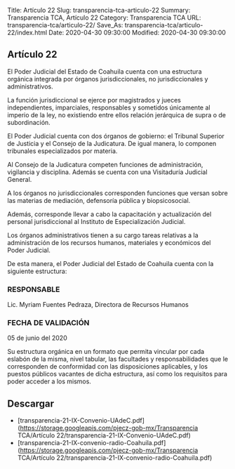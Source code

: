 Title: Artículo 22
Slug: transparencia-tca-articulo-22
Summary: Transparencia TCA, Artículo 22
Category: Transparencia TCA
URL: transparencia-tca/articulo-22/
Save_As: transparencia-tca/articulo-22/index.html
Date: 2020-04-30 09:30:00
Modified: 2020-04-30 09:30:00


## Artículo 22

El Poder Judicial del Estado de Coahuila cuenta con una estructura orgánica integrada por órganos jurisdiccionales, no jurisdiccionales y administrativos.

La función jurisdiccional se ejerce por magistrados y jueces independientes, imparciales, responsables y sometidos únicamente al imperio de la ley, no existiendo entre ellos relación jerárquica de supra o de subordinación.

El Poder Judicial cuenta con dos órganos de gobierno: el Tribunal Superior de Justicia y el Consejo de la Judicatura. De igual manera, lo componen tribunales especializados por materia.

Al Consejo de la Judicatura competen funciones de administración, vigilancia y disciplina. Además se cuenta con una Visitaduría Judicial General.

A los órganos no jurisdiccionales corresponden funciones que versan sobre las materias de mediación, defensoría pública y biopsicosocial.

Además, corresponde llevar a cabo la capacitación y actualización del personal jurisdiccional al Instituto de Especialización Judicial.

Los órganos administrativos tienen a su cargo tareas relativas a la administración de los recursos humanos, materiales y económicos del Poder Judicial.

De esta manera, el Poder Judicial del Estado de Coahuila cuenta con la siguiente estructura:

### RESPONSABLE

Lic. Myriam Fuentes Pedraza, Directora de Recursos Humanos

### FECHA DE VALIDACIÓN

05 de junio del 2020

Su estructura orgánica en un formato que permita vincular por cada eslabón de la misma, nivel tabular, las facultades y responsabilidades que le corresponden de conformidad con las disposiciones aplicables, y los puestos públicos vacantes de dicha estructura, así como los requisitos para poder acceder a los mismos.


## Descargar


* [transparencia-21-IX-Convenio-UAdeC.pdf](https://storage.googleapis.com/pjecz-gob-mx/Transparencia TCA/Artículo 22/transparencia-21-IX-Convenio-UAdeC.pdf)
* [transparencia-21-IX-convenio-radio-Coahuila.pdf](https://storage.googleapis.com/pjecz-gob-mx/Transparencia TCA/Artículo 22/transparencia-21-IX-convenio-radio-Coahuila.pdf)


